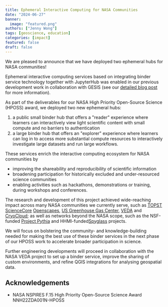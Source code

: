 ```yaml
---
title: Ephemeral Interactive Computing for NASA Communities
date: "2024-06-27"
banner:
  image: "featured.png"
authors: ["Jenny Wong"]
tags: [geoscience, education]
categories: [impact]
featured: false
draft: false
---
```


We are pleased to announce that we have deployed two ephemeral hubs for NASA communities!

Ephemeral interactive computing services based on integrating binder service technology together with JupyterHub was enabled in our previous development work in collaboration with GESIS (see our [detailed blog post](/blog/2024/jupyterhub-binderhub-gesis/index) for more information).

As part of the deliverables for our NASA High Priority Open-Source Science (HPOSS) award, we deployed two new ephemeral hubs:

1. a public small binder hub that offers a "reader" experience where learners can interactively view light scientific content with small compute and no barriers to authentication
1. a large binder hub that offers an "explorer" experience where learners can log in to access more substantial compute resources to interactively investigate large datasets and run large workflows.

These services enrich the interactive computing ecosystem for NASA communities by

- improving the shareability and reproducibility of scientific information
- broadening participation for historically excluded and under-resourced science communities
- enabling activities such as hackathons, demonstrations or training, during workshops and conferences.

The research and development of this project achieved wide-reaching impact across many NASA communities we currently serve, such as [TOPST ScienceCore](https://www.nasa.gov/centers-and-facilities/marshall/nasa-boosts-open-science-through-innovative-training/) [Openscapes](https://openscapes.org/), [US Greenhouse Gas Center](https://earth.gov/ghgcenter), [VEDA](https://www.earthdata.nasa.gov/esds/veda) and [CryoCloud](https://cryointhecloud.com/); as well as networks beyond the NASA scope, such as the NSF-funded [Project Pythia](https://projectpythia.org/) and HHMI-funded[Spyglass](https://lorenfranklab.github.io/spyglass/latest/) projects.

We will focus on bolstering the community- and knowledge-building needed for making the best use of these binder services in the next phase of our HPOSS work to accelerate broader participation in science.

Further engineering developments will proceed in collaboration with the NASA VEDA project to set up a binder service, improve the sharing of custom environments, and refine QGIS integrations for analysing geospatial data.

## Acknowledgements

- NASA NSPIRES F.15 High Priority Open-Source Science Award NNH22ZDA001N-HPOSS
